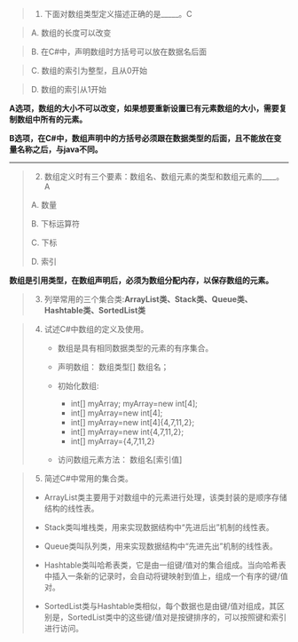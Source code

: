 >1. 下面对数组类型定义描述正确的是_____。C

>A. 数组的长度可以改变

>B. 在C#中，声明数组时方括号可以放在数据名后面

>C. 数组的索引为整型，且从0开始

>D. 数组的索引从1开始

__A选项，数组的大小不可以改变，如果想要重新设置已有元素数组的大小，需要复制数组中所有的元素。__

__B选项，在C#中，数组声明中的方括号必须跟在数据类型的后面，且不能放在变量名称之后，与java不同。__
***


>2. 数组定义时有三个要素：数组名、数组元素的类型和数组元素的____。A
>
>A. 数量
>
>B. 下标运算符
>
>C. 下标
>
>D. 索引

__数组是引用类型，在数组声明后，必须为数组分配内存，以保存数组的元素。__

 >3. 列举常用的三个集合类:__ArrayList类、Stack类、Queue类、Hashtable类、SortedList类__

> 4. 试述C#中数组的定义及使用。
>
>    - 数组是具有相同数据类型的元素的有序集合。
>
>    - 声明数组：   数组类型[]   数组名；
>
>    - 初始化数组:
>    
>      - int[] myArray;   myArray=new int[4];
>      - int[] myArray=new int[4];
>      - int[] myArray=new int[4]{4,7,11,2};
>      - int[] myArray=new int{4,7,11,2};
>      - int[] myArray={4,7,11,2}
>    
>    - 访问数组元素方法：  数组名[索引值]

> 5. 简述C#中常用的集合类。
>
> - ArrayList类主要用于对数组中的元素进行处理，该类封装的是顺序存储结构的线性表。
>
> - Stack类叫堆栈类，用来实现数据结构中“先进后出”机制的线性表。
>
> -  Queue类叫队列类，用来实现数据结构中“先进先出”机制的线性表。
>
> - Hashtable类叫哈希表类，它是由一组键/值对的集合组成。当向哈希表中插入一条新的记录时，会自动将键映射到值上，组成一个有序的键/值对。
>
> - SortedList类与Hashtable类相似，每个数据也是由键/值对组成，其区别是，SortedList类中的这些键/值对是按键排序的，可以按照键和索引进行访问。